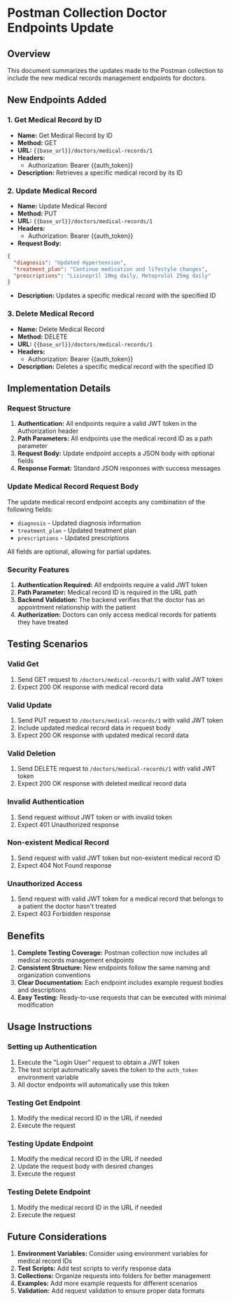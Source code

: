 # Postman Collection Doctor Endpoints Update

## Overview
This document summarizes the updates made to the Postman collection to include the new medical records management endpoints for doctors.

## New Endpoints Added

### 1. Get Medical Record by ID
- **Name:** Get Medical Record by ID
- **Method:** GET
- **URL:** `{{base_url}}/doctors/medical-records/1`
- **Headers:** 
  - Authorization: Bearer {{auth_token}}
- **Description:** Retrieves a specific medical record by its ID

### 2. Update Medical Record
- **Name:** Update Medical Record
- **Method:** PUT
- **URL:** `{{base_url}}/doctors/medical-records/1`
- **Headers:** 
  - Authorization: Bearer {{auth_token}}
- **Request Body:**
```json
{
  "diagnosis": "Updated Hypertension",
  "treatment_plan": "Continue medication and lifestyle changes",
  "prescriptions": "Lisinopril 10mg daily, Metoprolol 25mg daily"
}
```
- **Description:** Updates a specific medical record with the specified ID

### 3. Delete Medical Record
- **Name:** Delete Medical Record
- **Method:** DELETE
- **URL:** `{{base_url}}/doctors/medical-records/1`
- **Headers:** 
  - Authorization: Bearer {{auth_token}}
- **Description:** Deletes a specific medical record with the specified ID

## Implementation Details

### Request Structure
1. **Authentication:** All endpoints require a valid JWT token in the Authorization header
2. **Path Parameters:** All endpoints use the medical record ID as a path parameter
3. **Request Body:** Update endpoint accepts a JSON body with optional fields
4. **Response Format:** Standard JSON responses with success messages

### Update Medical Record Request Body
The update medical record endpoint accepts any combination of the following fields:
- `diagnosis` - Updated diagnosis information
- `treatment_plan` - Updated treatment plan
- `prescriptions` - Updated prescriptions

All fields are optional, allowing for partial updates.

### Security Features
1. **Authentication Required:** All endpoints require a valid JWT token
2. **Path Parameter:** Medical record ID is required in the URL path
3. **Backend Validation:** The backend verifies that the doctor has an appointment relationship with the patient
4. **Authorization:** Doctors can only access medical records for patients they have treated

## Testing Scenarios

### Valid Get
1. Send GET request to `/doctors/medical-records/1` with valid JWT token
2. Expect 200 OK response with medical record data

### Valid Update
1. Send PUT request to `/doctors/medical-records/1` with valid JWT token
2. Include updated medical record data in request body
3. Expect 200 OK response with updated medical record data

### Valid Deletion
1. Send DELETE request to `/doctors/medical-records/1` with valid JWT token
2. Expect 200 OK response with deleted medical record data

### Invalid Authentication
1. Send request without JWT token or with invalid token
2. Expect 401 Unauthorized response

### Non-existent Medical Record
1. Send request with valid JWT token but non-existent medical record ID
2. Expect 404 Not Found response

### Unauthorized Access
1. Send request with valid JWT token for a medical record that belongs to a patient the doctor hasn't treated
2. Expect 403 Forbidden response

## Benefits

1. **Complete Testing Coverage:** Postman collection now includes all medical records management endpoints
2. **Consistent Structure:** New endpoints follow the same naming and organization conventions
3. **Clear Documentation:** Each endpoint includes example request bodies and descriptions
4. **Easy Testing:** Ready-to-use requests that can be executed with minimal modification

## Usage Instructions

### Setting up Authentication
1. Execute the "Login User" request to obtain a JWT token
2. The test script automatically saves the token to the `auth_token` environment variable
3. All doctor endpoints will automatically use this token

### Testing Get Endpoint
1. Modify the medical record ID in the URL if needed
2. Execute the request

### Testing Update Endpoint
1. Modify the medical record ID in the URL if needed
2. Update the request body with desired changes
3. Execute the request

### Testing Delete Endpoint
1. Modify the medical record ID in the URL if needed
2. Execute the request

## Future Considerations

1. **Environment Variables:** Consider using environment variables for medical record IDs
2. **Test Scripts:** Add test scripts to verify response data
3. **Collections:** Organize requests into folders for better management
4. **Examples:** Add more example requests for different scenarios
5. **Validation:** Add request validation to ensure proper data formats